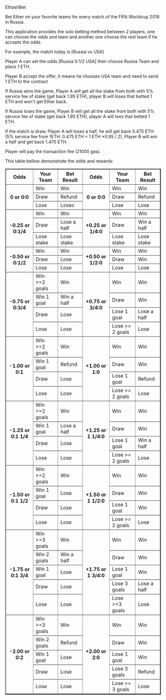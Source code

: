 EthashBet 
<p>
Bet Ether on your favorite teams for every match of the FIFA Worldcup 2018 in Russia.
</p>
<p>
This application provides the solo betting method between 2 players, one can choose the odds and team and another one choose the rest team if he accepts the odds.
</p>
<p>
For example, the match today is [Russia vs USA]
</p>
<p>
Player A can set the odds [Russia 0:1/2 USA] then choose Russia Team and place 1 ETH.
</p>
<p>
Player B accept the offer, it means he chooses USA team and need to send 1 ETH to the contract
</p>
<p>
If Russia wins the game, Player A will get all the stake from both with 5% service fee of stake (get back 1.95 ETH), player B will loses that betted 1 ETH and won't get Ether back.
</p>
<p>
If Russia loses the game, Player B will get all the stake from both with 5% service fee of stake (get back 1.95 ETH), player A will loes that betted 1 ETH.
</p>
<p>
If the match is draw, Player A will loses a half, he will get back 0.475 ETH (5% service fee from 1ETH: 0.475 ETH = 1 ETH *0.95 / 2), Player B will win a half and get back 1.475 ETH.
</p>
<p>
Player will pay the transaction fee (21000 gas).
</p>

This table bellow demonstrate the odds and rewards: 

<table style="width: 100%;" border="2">
<tbody>
<tr>
<th>Odds</th>
<th>Your Team</th>
<th>Bet Result</th>
<th>Odds</th>
<th>Your Team</th>
<th>Bet Result</th>
</tr>
<tr>
<th rowspan="3">0 or 0:0</th>
<td>Win</td>
<td>Win</td>
<th rowspan="3">0 or 0:0</th>
<td>Win</td>
<td>Win</td>
</tr>
<tr>
<td>Draw</td>
<td>Refund</td>
<td>Draw</td>
<td>Refund</td>
</tr>
<tr>
<td>Lose</td>
<td>Losec</td>
<td>Lose</td>
<td>Lose</td>
</tr>
<tr>
<th rowspan="3"> -0.25 or 0:1/4</th>
<td>Win</td>
<td>Win</td>
<th rowspan="3"> +0.25 or 1/4:0 </th>
<td>Win</td>
<td>Win</td>
</tr>
<tr>
<td>Draw</td>
<td>Lose a half</td>
<td>Draw</td>
<td>Win a half</td>
</tr>
<tr>
<td>Lose stake</td>
<td>Lose stake</td>
<td>Lose stake</td>
<td>Lose stake</td>
</tr>
<tr>
<th rowspan="3"> -0.50 or 0:1/2</th>
<td>Win</td>
<td>Win</td>
<th rowspan="3"> +0.50 or 1/2:0</th>
<td>Win</td>
<td>Win</td>
</tr>
<tr>
<td>Draw</td>
<td>Lose</td>
<td>Draw</td>
<td>Win</td>
</tr>
<tr>
<td>Lose</td>
<td>Lose</td>
<td>Lose</td>
<td>Lose</td>
</tr>
<tr>
<th rowspan="4"> -0.75 or 0:3/4</th>
<td>Win &gt;=2 goals</td>
<td>Win</td>
<th rowspan="4"> +0.75 or 3/4:0</th>
<td>Win</td>
<td>Win</td>
</tr>
<tr>
<td>Win 1 goal</td>
<td>Win a half</td>
<td>Draw</td>
<td>Win</td>
</tr>
<tr>
<td>Draw</td>
<td>Lose</td>
<td>Lose 1 goal</td>
<td>Lose a half</td>
</tr>
<tr>
<td>Lose</td>
<td>Lose</td>
<td>Lose &gt;= 2 goals</td>
<td>Lose</td>
</tr>
<tr>
<th rowspan="4"> -1.00 or 0:1</th>
<td>Win &gt;=2 goals</td>
<td>Win</td>
<th rowspan="4"> +1.00 or 1:0</th>
<td>Win</td>
<td>Win</td>
</tr>
<tr>
<td>Win 1 goal</td>
<td>Refund</td>
<td>Draw</td>
<td>Win</td>
</tr>
<tr>
<td>Draw</td>
<td>Lose</td>
<td>Lose 1 goal</td>
<td>Refund</td>
</tr>
<tr>
<td>Lose</td>
<td>Lose</td>
<td>Lose &gt;= 2 goals</td>
<td>Lose</td>
</tr>
<tr>
<th rowspan="4"> -1.25 or  0:1 1/4</th>
<td>Win &gt;=2 goals</td>
<td>Win</td>
<th rowspan="4"> +1.25 or 1 1/4:0</th>
<td>Win</td>
<td>Win</td>
</tr>
<tr>
<td>Win 1 goal</td>
<td>Lose a half</td>
<td>Draw</td>
<td>Win</td>
</tr>
<tr>
<td>Draw</td>
<td>Lose</td>
<td>Lose 1 goal</td>
<td>Win a half</td>
</tr>
<tr>
<td>Lose</td>
<td>Lose</td>
<td>Lose &gt;= 2 goals</td>
<td>Lose</td>
</tr>
<tr>
<th rowspan="4"> -1.50 or 0:1 1/2</th>
<td>Win &gt;=2 goals</td>
<td>Win</td>
<th rowspan="4"> +1.50 or 1 1/2:0</th>
<td>Win</td>
<td>Win</td>
</tr>
<tr>
<td>Win 1 goal</td>
<td>Lose</td>
<td>Draw</td>
<td>Win</td>
</tr>
<tr>
<td>Draw</td>
<td>Lose</td>
<td>Lose 1 goal</td>
<td>Win</td>
</tr>
<tr>
<td>Lose</td>
<td>Lose</td>
<td>Lose &gt;= 2 goals</td>
<td>Lose</td>
</tr>
<tr>
<th rowspan="5"> -1.75 or 0:1 3/4</th>
<td>Win &gt;=3 goals</td>
<td>Win</td>
<th rowspan="5"> +1.75 or 1 3/4:0</th>
<td>Win</td>
<td>Win</td>
</tr>
<tr>
<td>Win 2 goals</td>
<td>Win a half</td>
<td>Draw</td>
<td>Win</td>
</tr>
<tr>
<td>Win 1 goal</td>
<td>Lose</td>
<td>Lose 1 goal</td>
<td>Win</td>
</tr>
<tr>
<td>Draw</td>
<td>Lose</td>
<td>Lose 3 goals</td>
<td>Lose a half</td>
</tr>
<tr>
<td>Lose</td>
<td>Lose</td>
<td>Lose &gt;=3 goals</td>
<td>Lose</td>
</tr>
<tr>
<th rowspan="5"> -2.00 or 0:2</th>
<td>Win &gt;=3 goals</td>
<td>Win</td>
<th rowspan="5"> +2.00 or 2:0</th>
<td>Win</td>
<td>Win</td>
</tr>
<tr>
<td>Win 2 goals</td>
<td>Refund</td>
<td>Draw</td>
<td>Win</td>
</tr>
<tr>
<td>Win 1 goal</td>
<td>Lose</td>
<td>Lose 1 goal</td>
<td>Win</td>
</tr>
<tr>
<td>Draw</td>
<td>Lose</td>
<td>Lose 3 goals</td>
<td>Refund</td>
</tr>
<tr>
<td>Lose</td>
<td>Lose</td>
<td>Lose &gt;= 3 goals</td>
<td>Lose</td>
</tr>
</tbody>
</table>

